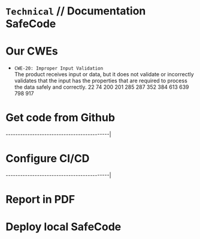 ﻿# `Technical` // Documentation SafeCode

 # Our CWEs
- `CWE-20: Improper Input Validation`<br>
The product receives input or data, but it does not validate or incorrectly validates that the input has the properties that are required to process the data safely and correctly.
22
74
200
201
285
287
352
384
613
639
798
917  

 # Get code from Github

 -------------------------------------------|

 # Configure CI/CD

 -------------------------------------------|
 # Report in PDF

 # Deploy local SafeCode
